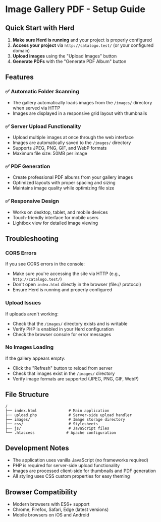 # Image Gallery PDF - Setup Guide

## Quick Start with Herd

1. **Make sure Herd is running** and your project is properly configured
2. **Access your project** via `http://catalogo.test/` (or your configured domain)
3. **Upload images** using the "Upload Images" button
4. **Generate PDFs** with the "Generate PDF Album" button

## Features

### ✅ Automatic Folder Scanning

- The gallery automatically loads images from the `/images/` directory when served via HTTP
- Images are displayed in a responsive grid layout with thumbnails

### ✅ Server Upload Functionality

- Upload multiple images at once through the web interface
- Images are automatically saved to the `/images/` directory
- Supports JPEG, PNG, GIF, and WebP formats
- Maximum file size: 50MB per image

### ✅ PDF Generation

- Create professional PDF albums from your gallery images
- Optimized layouts with proper spacing and sizing
- Maintains image quality while optimizing file size

### ✅ Responsive Design

- Works on desktop, tablet, and mobile devices
- Touch-friendly interface for mobile users
- Lightbox view for detailed image viewing

## Troubleshooting

### CORS Errors

If you see CORS errors in the console:

- Make sure you're accessing the site via HTTP (e.g., `http://catalogo.test/`)
- Don't open `index.html` directly in the browser (file:// protocol)
- Ensure Herd is running and properly configured

### Upload Issues

If uploads aren't working:

- Check that the `/images/` directory exists and is writable
- Verify PHP is enabled in your Herd configuration
- Check the browser console for error messages

### No Images Loading

If the gallery appears empty:

- Click the "Refresh" button to reload from server
- Check that images exist in the `/images/` directory
- Verify image formats are supported (JPEG, PNG, GIF, WebP)

## File Structure

```
/
├── index.html              # Main application
├── upload.php              # Server-side upload handler
├── images/                 # Image storage directory
├── css/                    # Stylesheets
├── js/                     # JavaScript files
└── .htaccess              # Apache configuration
```

## Development Notes

- The application uses vanilla JavaScript (no frameworks required)
- PHP is required for server-side upload functionality
- Images are processed client-side for thumbnails and PDF generation
- All styling uses CSS custom properties for easy theming

## Browser Compatibility

- Modern browsers with ES6+ support
- Chrome, Firefox, Safari, Edge (latest versions)
- Mobile browsers on iOS and Android
